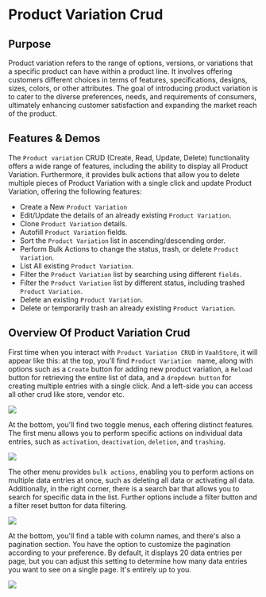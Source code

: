 # Product Variation Crud 

## Purpose


Product variation refers to the range of options, versions, or variations that a specific product 
can have within a product line. It involves offering customers different choices in terms of features,
specifications, designs, sizes, colors, or other attributes. The goal of introducing product variation is
to cater to the diverse preferences, needs, and requirements of consumers, ultimately enhancing customer 
satisfaction and expanding the market reach of the product.

## Features & Demos

The `Product variation` CRUD (Create, Read, Update, Delete) functionality offers a wide range of features,
including the ability to display all Product Variation. Furthermore, it provides bulk actions that allow you 
to delete multiple pieces of Product Variation with a single click and update Product Variation, offering the following features:

- Create a New `Product Variation`
- Edit/Update the details of an already existing `Product Variation`.
- Clone `Product Variation` details.
- Autofill `Product Variation` fields.
- Sort the `Product Variation` list in ascending/descending order.
- Perform Bulk Actions to change the status, trash, or delete `Product Variation`.
- List All existing `Product Variation`.
- Filter the `Product Variation` list by searching using different `fields`.
- Filter the `Product Variation` list by different status, including trashed `Product Variation`.
- Delete an existing `Product Variation`.
- Delete or temporarily trash an already existing `Product Variation`.


## Overview Of Product Variation Crud

First time when  you interact with `Product Variation CRUD` in `VaahStore`, it will appear like this: at the top,
you'll find  `Product Variation ` name, along with options such as a `Create` button for adding new product variation,
a `Reload` button for retrieving the entire list of data, and a `dropdown button` for creating multiple entries with a single click.
And a left-side you can access all other crud like store, vendor etc.

<img src="/images/vaahstore/product-variation/product-variation-1.png">


At the bottom, you'll find two toggle menus, each offering distinct features.
The first menu allows you to perform specific actions on individual data entries, such as `activation`, `deactivation`, `deletion`, and `trashing`.

<img src="/images/vaahstore/product-variation/product-variation-2.png">

The other menu provides `bulk actions`, enabling you to perform actions on multiple data entries at once, such as deleting all data or activating all data. Additionally, in the right corner,
there is a search bar that allows you to search for specific data in the list. Further options include a filter button and a filter reset button for data filtering.

<img src="/images/vaahstore/product-variation/product-variation-3.png">

At the bottom, you'll find a table with column names, and there's also a pagination section.
You have the option to customize the pagination according to your preference.
By default, it displays 20 data entries per page, but you can adjust this setting to determine how many data entries you want to see on a single page.
It's entirely up to you.

<img src="/images/vaahstore/product-variation/product-variation-4.png">

